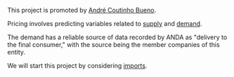 This project is promoted by [André Coutinho Bueno](https://andrecoutinhobueno.github.io/AndreCoutinhoBueno/).

Pricing involves predicting variables related to [supply](supply/README.md) and [demand](demand/README.md).


The demand has a reliable source of data recorded by ANDA as "delivery to the final consumer," with the source being the member companies of this entity.

We will start this project by considering [imports](/home/andre301267/git/Pricing-Fertilizer/supply/imports/README.md).